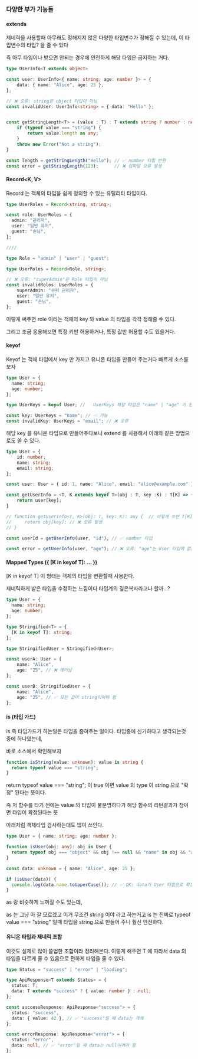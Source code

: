 


### 다양한 부가 기능들

#### extends

제네릭을 사용할때 아무래도 정해지지 않은 다양한 타입변수가 정해질 수 있는데, 
이 타입변수의 타입? 을 줄 수 있다

즉 아무 타입이나 받으면 안되는 경우에 안전하게 해당 타입은 금지하는 거다.


````typescript
type UserInfo<T extends object>

const user: UserInfo<{ name: string; age: number }> = {
    data: { name: "Alice", age: 25 },
};

// ❌ 오류: string은 object 타입이 아님
const invalidUser: UserInfo<string> = { data: "Hello" };


const getStringLength<T> = (value : T) : T extends string ? number : never   => {
    if (typeof value === "string") {
        return value.length as any;
    }
    throw new Error("Not a string");
}

const length = getStringLength("Hello"); // ✅ number 타입 반환
const error = getStringLength(123);      // ❌ 컴파일 오류 발생

````
#### Record<K, V>
Record 는 객체의 타입을 쉽게 정의할 수 있는 유틸리티 타입이다. 

````typescript
type UserRoles = Record<string, string>;

const role: UserRoles = {
  admin: "관리자",
  user: "일반 유저",
  guest: "손님",
};

////

type Role = "admin" | "user" | "guest";

type UserRoles = Record<Role, string>;

// ❌ 오류: "superAdmin"은 Role 타입이 아님
const invalidRoles: UserRoles = {
    superAdmin: "슈퍼 관리자",
    user: "일반 유저",
    guest: "손님",
};
````

이렇게 써주면 role 이라는 객체의 key 와 value 의 타입을 각각 정해줄 수 있다. 

그리고 조금 응용해보면 특정 키만 허용하거나, 특정 값만 허용할 수도 있을거다.  


#### keyof

Keyof 는 객체 타입에서 key 만 가지고 유니온 타입을 만들어 주는거다 
빠르게 소스를 보자 

````typescript
type User = {
  name: string;
  age: number;
};

type UserKeys = keyof User; //   UserKeys 해당 타입은 "name" | "age" 가 된다. 

const key: UserKeys = "name"; // ✅ 가능
const invalidKey: UserKeys = "email"; // ❌ 오류
````
해당 key 를 유니온 타입으로 만들어주다보니 extend 를 사용해서 아래와 같은 방법으로도 쓸 수 있다. 

````typescript
type User = {
    id: number;
    name: string;
    email: string;
};

const user: User = { id: 1, name: "Alice", email: "alice@example.com" };

const getUserInfo = <T, K extends keyof T>(obj : T, key :K) : T[K] => {
    return user[key];
}

// function getUserInfo<T, K>(obj: T, key: K): any {  // 이렇게 쓰면 T[K] 가 추론이 안됨 
//     return obj[key]; // ❌ 오류 발생
// }

const userId = getUserInfo(user, "id"); // ✅ number 타입

const error = getUserInfo(user, "age"); // ❌ 오류: "age"는 User 타입에 없음

````


#### Mapped Types ({ [K in keyof T]: ... })
[K in keyof T] 이 형태는 객체의 타입을 변환할때 사용한다. 

제네릭하게 받은 타입을 수정하는 느낌이다
타입계의 깊은복사라고나 할까...?

````typescript
type User = {
  name: string;
  age: number;
};

type Stringified<T> = {
  [K in keyof T]: string;
};

type StringifiedUser = Stringified<User>;

const userA: User = {
    name: "Alice",
    age: "25", // ❌ 에러남 
};

const userB: StringifiedUser = {
    name: "Alice",
    age: "25", // ✅ 모든 값이 string이어야 함
};
````


#### is (타입 가드)

is 즉 타입가드가 하는일은 타입을 좁혀주는 일이다.
타입중에 신기하다고 생각되는것 중에 하나였는데, 

바로 소스에서 확인해보자 

````typescript
function isString(value: unknown): value is string {
  return typeof value === "string";
}
````
return typeof value === "string"; 이 true 이면 value 의 type 이 string 으로 "확정" 된다는 뜻이다. 

즉 저 함수를 타기 전에는 value 의 타입이 불분명하다가 해당 함수의 리턴결과가 참이면 타입이 확정된다는 뜻

아래처럼 객체타입 검사하는대도 많이 쓰인다.

````typescript
type User = { name: string; age: number };

function isUser(obj: any): obj is User {
  return typeof obj === "object" && obj !== null && "name" in obj && "age" in obj;
}

const data: unknown = { name: "Alice", age: 25 };

if (isUser(data)) {
  console.log(data.name.toUpperCase()); // ✅ OK: data가 User 타입으로 확정
}
````

as 랑 비슷하게 느껴질 수도 있는데, 

as 는 그냥 아 잘 모르겠고 이거 무조건 string 이야 라고 하는거고
is 는 진짜로 typeof value === "string" 일때 타입을 string 으로 만들어 주니 훨신 안전하다. 


#### 유니온 타입과 제네릭 조합

이것도 실제로 많이 쓸법한 조합이라 정리해본다. 
이렇게 해주면 T 에 따라서 data 의 타입을 다르게 줄 수 있음으로 편하게 타입을 줄 수 있다. 

````typescript
type Status = "success" | "error" | "loading";

type ApiResponse<T extends Status> = {
  status: T;
  data: T extends "success" ? { value: number } : null;
};

const successResponse: ApiResponse<"success"> = {
  status: "success",
  data: { value: 42 }, // ✅ "success"일 때 data는 객체
};

const errorResponse: ApiResponse<"error"> = {
  status: "error",
  data: null, // ✅ "error"일 때 data는 null이어야 함
};
````